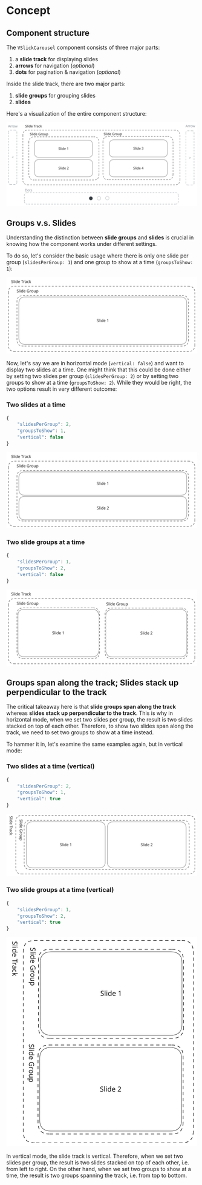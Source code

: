 # Concept

## Component structure

The `VSlickCarousel` component consists of three major parts:

1. a **slide track** for displaying slides
2. **arrows** for navigation (_optional_)
3. **dots** for pagination & navigation (_optional_)

Inside the slide track, there are two major parts:

1. **slide groups** for grouping slides
2. **slides**

Here's a visualization of the entire component structure:

![Component structure](./images/component-structure.svg)

## Groups v.s. Slides

Understanding the distinction between **slide groups** and **slides** is crucial in knowing how the component works under different settings.

To do so, let's consider the basic usage where there is only one slide per group (`slidesPerGroup: 1`) and one group to show at a time (`groupsToShow: 1`):

![Basic usage structure](./images/slide-groups-vs-slides-basic.svg)

Now, let's say we are in horizontal mode (`vertical: false`) and want to display two slides at a time. One might think that this could be done either by setting two slides per group (`slidesPerGroup: 2`) or by setting two groups to show at a time (`groupsToShow: 2`). While they would be right, the two options result in very different outcome:

### Two slides at a time

```js
{
    "slidesPerGroup": 2,
    "groupsToShow": 1,
    "vertical": false
}
```

![Two slides at a time](./images/slide-groups-vs-slides-two-slides.svg)

### Two slide groups at a time

```js
{
    "slidesPerGroup": 1,
    "groupsToShow": 2,
    "vertical": false
}
```

![Two groups at a time](./images/slide-groups-vs-slides-two-groups.svg)

## Groups span along the track; Slides stack up perpendicular to the track

The critical takeaway here is that **slide groups span along the track** whereas **slides stack up perpendicular to the track**. This is why in horizontal mode, when we set two slides per group, the result is two slides stacked on top of each other. Therefore, to show two slides span along the track, we need to set two groups to show at a time instead.

To hammer it in, let's examine the same examples again, but in vertical mode:

### Two slides at a time (vertical)

```js
{
    "slidesPerGroup": 2,
    "groupsToShow": 1,
    "vertical": true
}
```

![Two slides at a time (vertical)](./images/slide-groups-vs-slides-two-slides-vertical.svg)

### Two slide groups at a time (vertical)

```js
{
    "slidesPerGroup": 1,
    "groupsToShow": 2,
    "vertical": true
}
```

![Two groups at a time (vertical)](./images/slide-groups-vs-slides-two-groups-vertical.svg)

In vertical mode, the slide track is vertical. Therefore, when we set two slides per group, the result is two slides stacked on top of each other, i.e. from left to right. On the other hand, when we set two groups to show at a time, the result is two groups spanning the track, i.e. from top to bottom.
